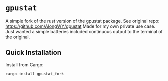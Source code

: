 # `gpustat`

A simple fork of the rust version of the gpustat package. See original repo: https://github.com/AlongWY/gpustat
Made for my own private use case.
Just wanted a simple batteries included continuous output to the terminal of the original.

## Quick Installation

Install from Cargo:

```
cargo install gpustat_fork
```
